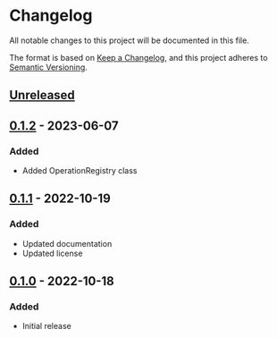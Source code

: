 # Changelog

All notable changes to this project will be documented in this file.

The format is based on [Keep a Changelog](https://keepachangelog.com/en/1.0.0/),
and this project adheres to [Semantic Versioning](https://semver.org/spec/v2.0.0.html).

## [Unreleased]

## [0.1.2] - 2023-06-07

### Added

- Added OperationRegistry class

## [0.1.1] - 2022-10-19

### Added

- Updated documentation
- Updated license

## [0.1.0] - 2022-10-18

### Added

- Initial release

<!---
When fixing merge conflicts below, make sure you do it correctly.
Top line must have "unreleased" label and range from latest version to HEAD.
--->
<!-- prettier-ignore -->
[Unreleased]: https://github.com/nelsongomes/reliable-caching/compare/v0.1.2...HEAD
[0.1.2]: https://github.com/nelsongomes/reliable-caching/compare/v0.1.1...v0.1.2
[0.1.1]: https://github.com/nelsongomes/reliable-caching/compare/v0.1.0...v0.1.1
[0.1.0]: https://github.com/nelsongomes/reliable-caching/compare/v0.0.0...v0.1.0
